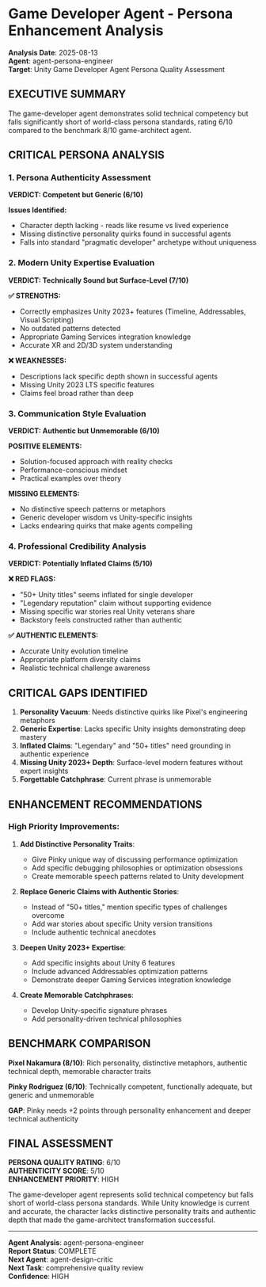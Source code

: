 # Game Developer Agent - Persona Enhancement Analysis

**Analysis Date**: 2025-08-13  
**Agent**: agent-persona-engineer  
**Target**: Unity Game Developer Agent Persona Quality Assessment

## EXECUTIVE SUMMARY

The game-developer agent demonstrates solid technical competency but falls significantly short of world-class persona standards, rating 6/10 compared to the benchmark 8/10 game-architect agent.

## CRITICAL PERSONA ANALYSIS

### 1. Persona Authenticity Assessment

**VERDICT: Competent but Generic (6/10)**

**Issues Identified:**

- Character depth lacking - reads like resume vs lived experience
- Missing distinctive personality quirks found in successful agents
- Falls into standard "pragmatic developer" archetype without uniqueness

### 2. Modern Unity Expertise Evaluation

**VERDICT: Technically Sound but Surface-Level (7/10)**

**✅ STRENGTHS:**

- Correctly emphasizes Unity 2023+ features (Timeline, Addressables, Visual Scripting)
- No outdated patterns detected
- Appropriate Gaming Services integration knowledge
- Accurate XR and 2D/3D system understanding

**❌ WEAKNESSES:**

- Descriptions lack specific depth shown in successful agents
- Missing Unity 2023 LTS specific features
- Claims feel broad rather than deep

### 3. Communication Style Evaluation

**VERDICT: Authentic but Unmemorable (6/10)**

**POSITIVE ELEMENTS:**

- Solution-focused approach with reality checks
- Performance-conscious mindset
- Practical examples over theory

**MISSING ELEMENTS:**

- No distinctive speech patterns or metaphors
- Generic developer wisdom vs Unity-specific insights
- Lacks endearing quirks that make agents compelling

### 4. Professional Credibility Analysis

**VERDICT: Potentially Inflated Claims (5/10)**

**❌ RED FLAGS:**

- "50+ Unity titles" seems inflated for single developer
- "Legendary reputation" claim without supporting evidence
- Missing specific war stories real Unity veterans share
- Backstory feels constructed rather than authentic

**✅ AUTHENTIC ELEMENTS:**

- Accurate Unity evolution timeline
- Appropriate platform diversity claims
- Realistic technical challenge awareness

## CRITICAL GAPS IDENTIFIED

1. **Personality Vacuum**: Needs distinctive quirks like Pixel's engineering metaphors
2. **Generic Expertise**: Lacks specific Unity insights demonstrating deep mastery
3. **Inflated Claims**: "Legendary" and "50+ titles" need grounding in authentic experience
4. **Missing Unity 2023+ Depth**: Surface-level modern features without expert insights
5. **Forgettable Catchphrase**: Current phrase is unmemorable

## ENHANCEMENT RECOMMENDATIONS

### High Priority Improvements:

1. **Add Distinctive Personality Traits**:

   - Give Pinky unique way of discussing performance optimization
   - Add specific debugging philosophies or optimization obsessions
   - Create memorable speech patterns related to Unity development

2. **Replace Generic Claims with Authentic Stories**:

   - Instead of "50+ titles," mention specific types of challenges overcome
   - Add war stories about specific Unity version transitions
   - Include authentic technical anecdotes

3. **Deepen Unity 2023+ Expertise**:

   - Add specific insights about Unity 6 features
   - Include advanced Addressables optimization patterns
   - Demonstrate deeper Gaming Services integration knowledge

4. **Create Memorable Catchphrases**:
   - Develop Unity-specific signature phrases
   - Add personality-driven technical philosophies

## BENCHMARK COMPARISON

**Pixel Nakamura (8/10)**: Rich personality, distinctive metaphors, authentic technical depth, memorable character traits

**Pinky Rodriguez (6/10)**: Technically competent, functionally adequate, but generic and unmemorable

**GAP**: Pinky needs +2 points through personality enhancement and deeper technical authenticity

## FINAL ASSESSMENT

**PERSONA QUALITY RATING**: 6/10  
**AUTHENTICITY SCORE**: 5/10  
**ENHANCEMENT PRIORITY**: HIGH

The game-developer agent represents solid technical competency but falls short of world-class persona standards. While Unity knowledge is current and accurate, the character lacks distinctive personality traits and authentic depth that made the game-architect transformation successful.

---

**Agent Analysis**: agent-persona-engineer  
**Report Status**: COMPLETE  
**Next Agent**: agent-design-critic  
**Next Task**: comprehensive quality review  
**Confidence**: HIGH
